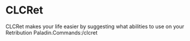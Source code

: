 # CLCRet

CLCRet makes your life easier by suggesting what abilities to use on your Retribution Paladin.Commands:/clcret
